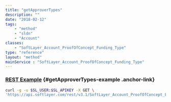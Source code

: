 ```yaml
---
title: "getApproverTypes"
description: ""
date: "2018-02-12"
tags:
    - "method"
    - "sldn"
    - "Account"
classes:
    - "SoftLayer_Account_ProofOfConcept_Funding_Type"
type: "reference"
layout: "method"
mainService : "SoftLayer_Account_ProofOfConcept_Funding_Type"
---
```


### [REST Example](#getApproverTypes-example) <a href="/article/rest/"><i class="fas fa-question"></i></a> {#getApproverTypes-example .anchor-link} 
```bash
curl -g -u $SL_USER:$SL_APIKEY -X GET \
'https://api.softlayer.com/rest/v3.1/SoftLayer_Account_ProofOfConcept_Funding_Type/{SoftLayer_Account_ProofOfConcept_Funding_TypeID}/getApproverTypes'
```
